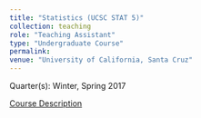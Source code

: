 ```yaml
---
title: "Statistics (UCSC STAT 5)"
collection: teaching
role: "Teaching Assistant"
type: "Undergraduate Course"
permalink: 
venue: "University of California, Santa Cruz"
---
```


Quarter(s): Winter, Spring 2017

[Course Description](https://catalog.ucsc.edu/en/current/general-catalog/courses/stat-statistics/lower-division/stat-5/)

